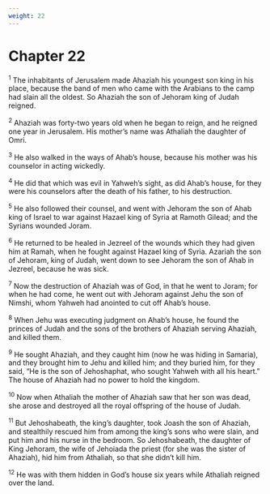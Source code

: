```yaml
---
weight: 22
---
```


# Chapter 22

<sup>1</sup> The inhabitants of Jerusalem made Ahaziah his youngest son king in his place, because the band of men who came with the Arabians to the camp had slain all the oldest. So Ahaziah the son of Jehoram king of Judah reigned. 

<sup>2</sup> Ahaziah was forty-two years old when he began to reign, and he reigned one year in Jerusalem. His mother’s name was Athaliah the daughter of Omri. 

<sup>3</sup> He also walked in the ways of Ahab’s house, because his mother was his counselor in acting wickedly. 

<sup>4</sup> He did that which was evil in Yahweh’s sight, as did Ahab’s house, for they were his counselors after the death of his father, to his destruction. 

<sup>5</sup> He also followed their counsel, and went with Jehoram the son of Ahab king of Israel to war against Hazael king of Syria at Ramoth Gilead; and the Syrians wounded Joram. 

<sup>6</sup> He returned to be healed in Jezreel of the wounds which they had given him at Ramah, when he fought against Hazael king of Syria. Azariah the son of Jehoram, king of Judah, went down to see Jehoram the son of Ahab in Jezreel, because he was sick. 

<sup>7</sup> Now the destruction of Ahaziah was of God, in that he went to Joram; for when he had come, he went out with Jehoram against Jehu the son of Nimshi, whom Yahweh had anointed to cut off Ahab’s house. 

<sup>8</sup> When Jehu was executing judgment on Ahab’s house, he found the princes of Judah and the sons of the brothers of Ahaziah serving Ahaziah, and killed them. 

<sup>9</sup> He sought Ahaziah, and they caught him (now he was hiding in Samaria), and they brought him to Jehu and killed him; and they buried him, for they said, “He is the son of Jehoshaphat, who sought Yahweh with all his heart.” The house of Ahaziah had no power to hold the kingdom. 

<sup>10</sup> Now when Athaliah the mother of Ahaziah saw that her son was dead, she arose and destroyed all the royal offspring of the house of Judah. 

<sup>11</sup> But Jehoshabeath, the king’s daughter, took Joash the son of Ahaziah, and stealthily rescued him from among the king’s sons who were slain, and put him and his nurse in the bedroom. So Jehoshabeath, the daughter of King Jehoram, the wife of Jehoiada the priest (for she was the sister of Ahaziah), hid him from Athaliah, so that she didn’t kill him. 

<sup>12</sup> He was with them hidden in God’s house six years while Athaliah reigned over the land. 


